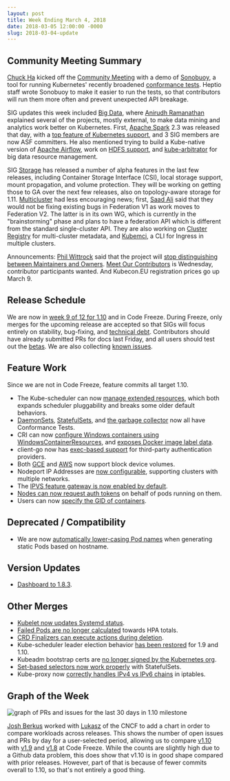 ```yaml
---
layout: post
title: Week Ending March 4, 2018
date: 2018-03-05 12:00:00 -0000
slug: 2018-03-04-update
---
```


## Community Meeting Summary

[Chuck Ha](mailto:chuck@heptio.com) kicked off the [Community Meeting](https://docs.google.com/document/d/1VQDIAB0OqiSjIHI8AWMvSdceWhnz56jNpZrLs6o7NJY) with a demo of [Sonobuoy](https://github.com/heptio/sonobuoy), a tool for running Kubernetes' recently broadened [conformance tests](https://github.com/cncf/k8s-conformance).  Heptio staff wrote Sonobuoy to make it easier to run the tests, so that contributors will run them more often and prevent unexpected API breakage.

SIG updates this week included [Big Data](https://github.com/kubernetes/community/tree/master/sig-big-data), where [Anirudh Ramanathan](https://github.com/foxish) explained several of the projects, mostly external, to make data mining and analytics work better on Kubernetes.  First, [Apache Spark](https://spark.apache.org/) 2.3 was released that day, with a [top feature of Kubernetes support](https://spark.apache.org/releases/spark-release-2-3-0.html), and 3 SIG members are now ASF committers.  He also mentioned trying to build a Kube-native version of [Apache Airflow](https://incubator.apache.org/projects/airflow.html), work on [HDFS support](https://github.com/apache-spark-on-k8s/kubernetes-HDFS/), and [kube-arbitrator](https://github.com/kubernetes-incubator/kube-arbitrator) for big data resource management.

SIG [Storage](https://github.com/kubernetes/community/tree/master/sig-storage) has released a number of alpha features in the last few releases, including Container Storage Interface (CSI), local storage support, mount propagation, and volume protection.  They will be working on getting those to GA over the next few releases, also on topology-aware storage for 1.11.  [Multicluster](https://github.com/kubernetes/community/tree/master/sig-multicluster) had less encouraging news; first, [Saad Ali](https://github.com/saad-ali) said that they would not be fixing existing bugs in Federation V1 as work moves to Federation V2.   The latter is in its own WG, which is currently in the "brainstorming" phase and plans to have a federation API which is different from the standard single-cluster API.  They are also working on [Cluster Registry](https://github.com/kubernetes/cluster-registry) for multi-cluster metadata, and [Kubemci](https://github.com/GoogleCloudPlatform/k8s-multicluster-ingress), a CLI for Ingress in multiple clusters.

Announcements: [Phil Wittrock](https://github.com/pwittrock) said that the project will [stop distinguishing between Maintainers and Owners](https://github.com/kubernetes/community/pull/1861/files).  [Meet Our Contributors](https://github.com/kubernetes/community/blob/master/mentoring/meet-our-contributors.md) is Wednesday, contributor participants wanted.  And Kubecon.EU registration prices go up March 9.

## Release Schedule

We are now in [week 9 of 12 for 1.10](https://github.com/kubernetes/sig-release/blob/master/releases/release-1.10/release-1.10.md) and in Code Freeze.  During Freeze, only merges for the upcoming release are accepted so that SIGs will focus entirely on stability, bug-fixing, and [technical debt](https://groups.google.com/forum/#!msg/kubernetes-dev/UFCzs-Zjj9E/b3_qjj71AwAJ). Contributors should have already submitted PRs for docs last Friday, and all users should test out the [betas](https://github.com/kubernetes/kubernetes/releases/tag/v1.10.0-beta.1).  We are also collecting [known issues](https://github.com/kubernetes/kubernetes/issues/59764).

## Feature Work

Since we are not in Code Freeze, feature commits all target 1.10.

* The Kube-scheduler can now [manage extended resources](https://github.com/kubernetes/kubernetes/pull/60332), which both expands scheduler pluggability and breaks some older default behaviors.
* [DaemonSets](https://github.com/kubernetes/kubernetes/pull/60456), [StatefulSets](https://github.com/kubernetes/kubernetes/pull/60336), and [the garbage collector](https://github.com/kubernetes/kubernetes/pull/60116) now all have Conformance Tests.
* CRI can now [configure Windows containers using WindowsContainerResources](https://github.com/kubernetes/kubernetes/pull/59333), and [exposes Docker image label data](https://github.com/kubernetes/kubernetes/pull/58036).
* client-go now has [exec-based support](https://github.com/kubernetes/kubernetes/pull/59495) for third-party authentication providers.
* Both [GCE](https://github.com/kubernetes/kubernetes/pull/58710) and [AWS](https://github.com/kubernetes/kubernetes/pull/58625) now support block device volumes.
* Nodeport IP Addresses are [now configurable](https://github.com/kubernetes/kubernetes/pull/58052), supporting clusters with multiple networks.
* The [IPVS feature gateway is now enabled by default](https://github.com/kubernetes/kubernetes/pull/60540).
* [Nodes can now request auth tokens](https://github.com/kubernetes/kubernetes/pull/55019) on behalf of pods running on them.
* Users can now [specify the GID of containers](https://github.com/kubernetes/kubernetes/pull/52077).

## Deprecated / Compatibility

* We are now [automatically lower-casing Pod names](https://github.com/kubernetes/kubernetes/pull/59849) when generating static Pods based on hostname.

## Version Updates

* [Dashboard to 1.8.3](https://github.com/kubernetes/kubernetes/pull/57326).

## Other Merges

* [Kubelet now updates Systemd status](https://github.com/kubernetes/kubernetes/pull/60654).
* [Failed Pods are no longer calculated](https://github.com/kubernetes/kubernetes/pull/60648) towards HPA totals.
* [CRD Finalizers can execute actions during deletion](https://github.com/kubernetes/kubernetes/pull/60542).
* Kube-scheduler leader election behavior [has been restored](https://github.com/kubernetes/kubernetes/pull/60524) for 1.9 and 1.10.
* Kubeadm bootstrap certs are [no longer signed by the Kubernetes org](https://github.com/kubernetes/kubernetes/pull/60385).
* [Set-based selectors now work properly](https://github.com/kubernetes/kubernetes/pull/59365) with StatefulSets.
* Kube-proxy now [correctly handles IPv4 vs IPv6 chains](https://github.com/kubernetes/kubernetes/pull/56880) in iptables.

## Graph of the Week

![graph of PRs and issues for the last 30 days in 1.10 milestone](/2018/images/open_prs_milestone.png)

[Josh Berkus](https://github.com/jberkus) worked with [Lukasz](https://github.com/lukaszgryglicki) of the CNCF to add a chart in order to compare workloads across releases.  This shows the number of open issues and PRs by day for a user-selected period, allowing us to compare [v1.10](https://k8s.devstats.cncf.io/d/IIUa5kezk/open-issues-prs-by-milestone?orgId=1&from=1517101031268&to=1519779431269&var-sig_name=All&var-sig=all&var-milestone_name=v1.10&var-milestone=v1_10&var-repo_name=kubernetes%2Fkubernetes&var-repo=kubernetes_kubernetes&var-full_name=Kubernetes) with [v1.9](https://k8s.devstats.cncf.io/d/IIUa5kezk/open-issues-prs-by-milestone?orgId=1&from=1509407831268&to=1511830631269&var-sig_name=All&var-sig=all&var-milestone_name=v1.9&var-milestone=v1_9&var-repo_name=kubernetes%2Fkubernetes&var-repo=kubernetes_kubernetes&var-full_name=Kubernetes) and [v1.8](https://k8s.devstats.cncf.io/d/IIUa5kezk/open-issues-prs-by-milestone?orgId=1&from=1501804631268&to=1504483031269&var-sig_name=All&var-sig=all&var-milestone_name=v1.8&var-milestone=v1_8&var-repo_name=kubernetes%2Fkubernetes&var-repo=kubernetes_kubernetes&var-full_name=Kubernetes) at Code Freeze.  While the counts are slightly high due to a Github data problem, this does show that v1.10 is in good shape compared with prior releases.  However, part of that is because of fewer commits overall to 1.10, so that's not entirely a good thing.
